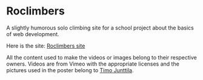 # Roclimbers
A slightly humorous solo climbing site for a school project about the basics of web development.

Here is the site: [Roclimbers site](http://dime.tml.hut.fi/~taskult1/index.html)

All the content used to make the videos or images belong to their respective owners.
Videos are from Vimeo with the appropriate licenses and the pictures used in the poster belong to [Timo Junttila](https://500px.com/psychid).
